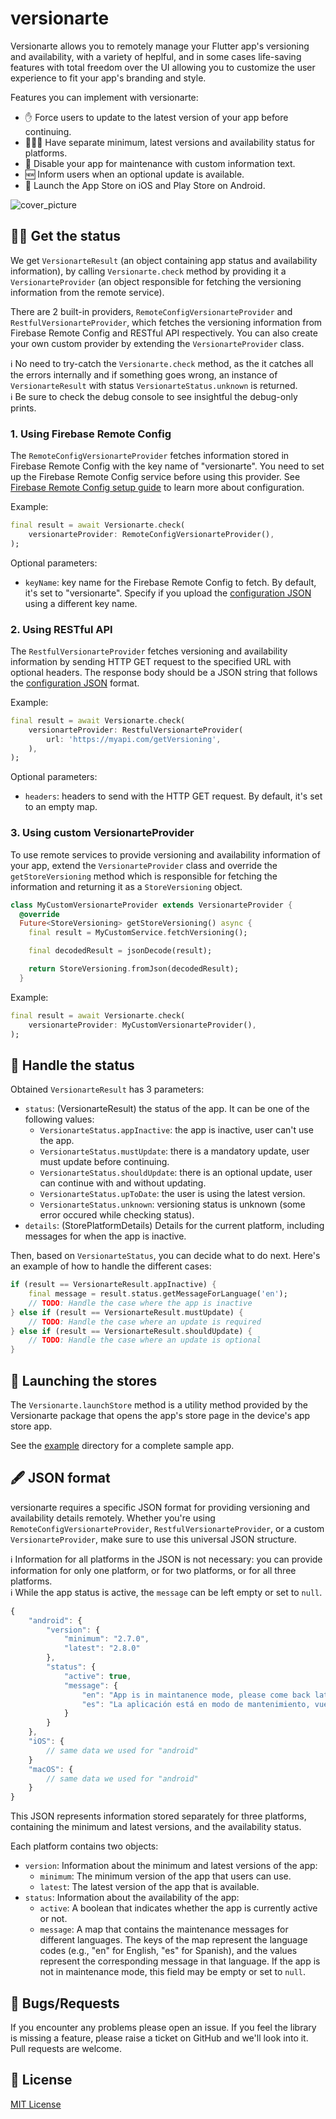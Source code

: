 # versionarte

Versionarte allows you to remotely manage your Flutter app's versioning and availability, with a variety of heplful, and in some cases life-saving features with total freedom over the UI allowing you to customize the user experience to fit your app's branding and style.

Features you can implement with versionarte:
- ✋ Force users to update to the latest version of your app before continuing.
- 💆🏻‍♂️ Have separate minimum, latest versions and availability status for platforms.
- 🚧 Disable your app for maintenance with custom information text.
- 🆕 Inform users when an optional update is available.
- 🔗 Launch the App Store on iOS and Play Store on Android.

<img src="https://raw.githubusercontent.com/kamranbekirovyz/versionarte/master/assets/cover.png" alt="cover_picture" />

## 👨‍🔬 Get the status

We get `VersionarteResult` (an object containing app status and availability information), by calling `Versionarte.check` method by providing it a `VersionarteProvider` (an object responsible for fetching the versioning information from the remote service). 

There are 2 built-in providers, `RemoteConfigVersionarteProvider` and `RestfulVersionarteProvider`, which fetches the versioning information from Firebase Remote Config and RESTful API respectively. You can also create your own custom provider by extending the `VersionarteProvider` class.

ℹ️ No need to try-catch the `Versionarte.check` method, as the it catches all the errors internally and if something goes wrong, an instance of `VersionarteResult` with status `VersionarteStatus.unknown` is returned.  
ℹ️ Be sure to check the debug console to see insightful the debug-only prints.

### 1. Using Firebase Remote Config

The `RemoteConfigVersionarteProvider` fetches information stored in Firebase Remote Config with the key name of "versionarte". You need to set up the Firebase Remote Config service before using this provider. See [Firebase Remote Config setup guide](#🚜-firebase-remote-config-setup-guide) to learn more about configuration.

Example:

```dart
final result = await Versionarte.check(
    versionarteProvider: RemoteConfigVersionarteProvider(),
);
```

Optional parameters:
- `keyName`: key name for the Firebase Remote Config to fetch. By default, it's set to "versionarte". Specify if you upload the [configuration JSON](#-json-format) using a different key name.

### 2. Using RESTful API

The `RestfulVersionarteProvider` fetches versioning and availability information by sending HTTP GET request to the specified URL with optional headers. The response body should be a JSON string that follows the [configuration JSON](#-json-format) format.

Example:

```dart
final result = await Versionarte.check(
    versionarteProvider: RestfulVersionarteProvider(
        url: 'https://myapi.com/getVersioning',
    ),
);
```

Optional parameters:
- `headers`: headers to send with the HTTP GET request. By default, it's set to an empty map.

### 3. Using custom VersionarteProvider

To use remote services to provide versioning and availability information of your app, extend the `VersionarteProvider` class and override the `getStoreVersioning` method which is responsible for fetching the information and returning it as a `StoreVersioning` object.

```dart
class MyCustomVersionarteProvider extends VersionarteProvider {
  @override
  Future<StoreVersioning> getStoreVersioning() async {
    final result = MyCustomService.fetchVersioning();

    final decodedResult = jsonDecode(result);

    return StoreVersioning.fromJson(decodedResult);
  }
```
    
Example:
```dart
final result = await Versionarte.check(
    versionarteProvider: MyCustomVersionarteProvider(),
);
```

## 🙌 Handle the status

Obtained `VersionarteResult` has 3 parameters:

- `status`: (VersionarteResult) the status of the app. It can be one of the following values:
    - `VersionarteStatus.appInactive`: the app is inactive, user can't use the app.
    - `VersionarteStatus.mustUpdate`:  there is a mandatory update, user must update before continuing.
    - `VersionarteStatus.shouldUpdate`: there is an optional update, user can continue with and without updating.
    - `VersionarteStatus.upToDate`: the user is using the latest version.
    - `VersionarteStatus.unknown`: versioning status is unknown (some error occured while checking status).
- `details`: (StorePlatformDetails) Details for the current platform, including messages for when the app is inactive. 

Then, based on `VersionarteStatus`, you can decide what to do next. Here's an example of how to handle the different cases:

```dart
if (result == VersionarteResult.appInactive) {
    final message = result.status.getMessageForLanguage('en');
    // TODO: Handle the case where the app is inactive
} else if (result == VersionarteResult.mustUpdate) {
    // TODO: Handle the case where an update is required
} else if (result == VersionarteResult.shouldUpdate) {
    // TODO: Handle the case where an update is optional
} 
```

## 🔗 Launching the stores

The `Versionarte.launchStore` method is a utility method provided by the Versionarte package that opens the app's store page in the device's app store app.

See the <a href="https://github.com/kamranbekirovyz/versionarte/tree/main/example">example</a> directory for a complete sample app.

## 🖋️ JSON format

versionarte requires a specific JSON format for providing versioning and availability details remotely. Whether you're using `RemoteConfigVersionarteProvider`, `RestfulVersionarteProvider`, or a custom `VersionarteProvider`, make sure to use this universal JSON structure.

ℹ️ Information for all platforms in the JSON is not necessary: you can provide information for only one platform, or for two platforms, or for all three platforms.   
ℹ️ While the app status is active, the `message` can be left empty or set to `null`.

```js
{
    "android": {
        "version": {
            "minimum": "2.7.0",
            "latest": "2.8.0"
        },
        "status": {
            "active": true,
            "message": {
                "en": "App is in maintanence mode, please come back later.",
                "es": "La aplicación está en modo de mantenimiento, vuelva más tarde."
            }
        }
    },
    "iOS": {
        // same data we used for "android"
    }
    "macOS": {
        // same data we used for "android"
    }
}
```

This JSON represents information stored separately for three platforms, containing the minimum and latest versions, and the availability status.

Each platform contains two objects:

- `version`: Information about the minimum and latest versions of the app:
    - `minimum`: The minimum version of the app that users can use. 
    - `latest`: The latest version of the app that is available. 
- `status`: Information about the availability of the app:
    - `active`: A boolean that indicates whether the app is currently active or not.
    - `message`: A map that contains the maintenance messages for different languages. The keys of the map represent the language codes (e.g., "en" for English, "es" for Spanish), and the values represent the corresponding message in that language. If the app is not in maintenance mode, this field may be empty or set to `null`.

## 🐞 Bugs/Requests

If you encounter any problems please open an issue. If you feel the library is missing a feature, please raise a ticket on GitHub and we'll look into it. Pull requests are welcome.

## 📃 License

<a href="https://github.com/kamranbekirovyz/versionarte/blob/main/LICENSE">MIT License</a>